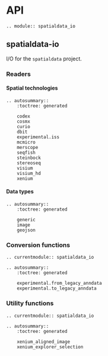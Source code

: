 # API

```{eval-rst}
.. module:: spatialdata_io
```

## spatialdata-io

I/O for the `spatialdata` project.

### Readers

#### Spatial technologies

```{eval-rst}
.. autosummary::
    :toctree: generated

    codex
    cosmx
    curio
    dbit
    experimental.iss
    mcmicro
    merscope
    seqfish
    steinbock
    stereoseq
    visium
    visium_hd
    xenium
```

#### Data types

```{eval-rst}
.. autosummary::
    :toctree: generated

    generic
    image
    geojson
```

### Conversion functions

```{eval-rst}
.. currentmodule:: spatialdata_io

.. autosummary::
    :toctree: generated

    experimental.from_legacy_anndata
    experimental.to_legacy_anndata
```

### Utility functions

```{eval-rst}
.. currentmodule:: spatialdata_io

.. autosummary::
    :toctree: generated

    xenium_aligned_image
    xenium_explorer_selection
```
